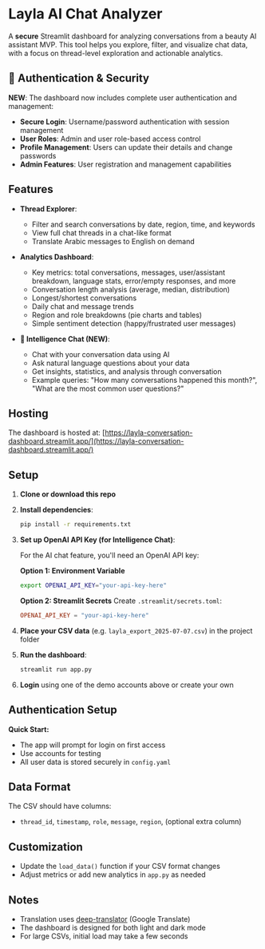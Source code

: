 # Layla AI Chat Analyzer

A **secure** Streamlit dashboard for analyzing conversations from a beauty AI assistant MVP. This tool helps you explore, filter, and visualize chat data, with a focus on thread-level exploration and actionable analytics.

## 🔐 Authentication & Security

**NEW**: The dashboard now includes complete user authentication and management:

- **Secure Login**: Username/password authentication with session management
- **User Roles**: Admin and user role-based access control
- **Profile Management**: Users can update their details and change passwords
- **Admin Features**: User registration and management capabilities

## Features

- **Thread Explorer**:

  - Filter and search conversations by date, region, time, and keywords
  - View full chat threads in a chat-like format
  - Translate Arabic messages to English on demand

- **Analytics Dashboard**:

  - Key metrics: total conversations, messages, user/assistant breakdown, language stats, error/empty responses, and more
  - Conversation length analysis (average, median, distribution)
  - Longest/shortest conversations
  - Daily chat and message trends
  - Region and role breakdowns (pie charts and tables)
  - Simple sentiment detection (happy/frustrated user messages)

- **🤖 Intelligence Chat (NEW)**:
  - Chat with your conversation data using AI
  - Ask natural language questions about your data
  - Get insights, statistics, and analysis through conversation
  - Example queries: "How many conversations happened this month?", "What are the most common user questions?"

## Hosting

The dashboard is hosted at: [https://layla-conversation-dashboard.streamlit.app/](https://layla-conversation-dashboard.streamlit.app/)

## Setup

1. **Clone or download this repo**
2. **Install dependencies**:
   ```bash
   pip install -r requirements.txt
   ```
3. **Set up OpenAI API Key (for Intelligence Chat)**:

   For the AI chat feature, you'll need an OpenAI API key:

   **Option 1: Environment Variable**

   ```bash
   export OPENAI_API_KEY="your-api-key-here"
   ```

   **Option 2: Streamlit Secrets**
   Create `.streamlit/secrets.toml`:

   ```toml
   OPENAI_API_KEY = "your-api-key-here"
   ```

4. **Place your CSV data** (e.g. `layla_export_2025-07-07.csv`) in the project folder

5. **Run the dashboard**:
   ```bash
   streamlit run app.py
   ```
6. **Login** using one of the demo accounts above or create your own

## Authentication Setup

**Quick Start:**

- The app will prompt for login on first access
- Use accounts for testing
- All user data is stored securely in `config.yaml`

## Data Format

The CSV should have columns:

- `thread_id`, `timestamp`, `role`, `message`, `region`, (optional extra column)

## Customization

- Update the `load_data()` function if your CSV format changes
- Adjust metrics or add new analytics in `app.py` as needed

## Notes

- Translation uses [deep-translator](https://github.com/nidhaloff/deep-translator) (Google Translate)
- The dashboard is designed for both light and dark mode
- For large CSVs, initial load may take a few seconds
